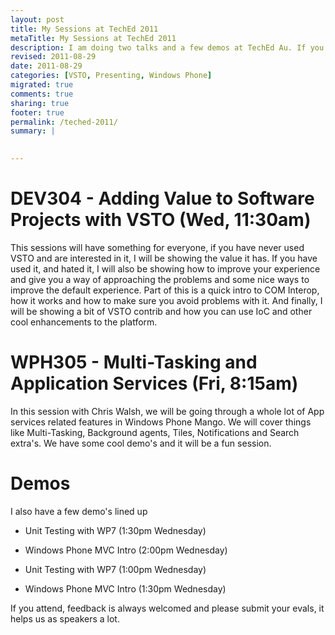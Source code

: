 ```yaml
---
layout: post
title: My Sessions at TechEd 2011
metaTitle: My Sessions at TechEd 2011
description: I am doing two talks and a few demos at TechEd Au. If you are there, come have a look.
revised: 2011-08-29
date: 2011-08-29
categories: [VSTO, Presenting, Windows Phone]
migrated: true
comments: true
sharing: true
footer: true
permalink: /teched-2011/
summary: | 
  

---
```

# DEV304 - Adding Value to Software Projects with VSTO (Wed, 11:30am)
This sessions will have something for everyone, if you have never used VSTO and are interested in it, I will be showing the value it has.
If you have used it, and hated it, I will also be showing how to improve your experience and give you a way of approaching the problems and some nice ways to improve the default experience. Part of this is a quick intro to COM Interop, how it works and how to make sure you avoid problems with it.
And finally, I will be showing a bit of VSTO contrib and how you can use IoC and other cool enhancements to the platform.

# WPH305 - Multi-Tasking and Application Services (Fri, 8:15am)
In this session with Chris Walsh, we will be going through a whole lot of App services related features in Windows Phone Mango. We will cover things like Multi-Tasking, Background agents, Tiles, Notifications and Search extra's. We have some cool demo's and it will be a fun session.

# Demos
I also have a few demo's lined up
 - Unit Testing with WP7 (1:30pm Wednesday)
 - Windows Phone MVC Intro (2:00pm Wednesday)

 - Unit Testing with WP7 (1:00pm Wednesday)
 - Windows Phone MVC Intro (1:30pm Wednesday)

If you attend, feedback is always welcomed and please submit your evals, it helps us as speakers a lot.
